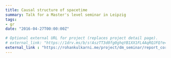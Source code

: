 ```yaml
---
title: Causal structure of spacetime
summary: Talk for a Master's level seminar in Leipzig
tags:
- gr
date: "2016-04-27T00:00:00Z"

# Optional external URL for project (replaces project detail page).
# external_link: "https://1drv.ms/b/s!AszTT3d0fg0ghqYB1XX1FL4AqRQJFQ?e=wctRcK"
external_link : "https://rohankulkarni.me/project/dm_seminar/report_corrected.pdf"
---
```


